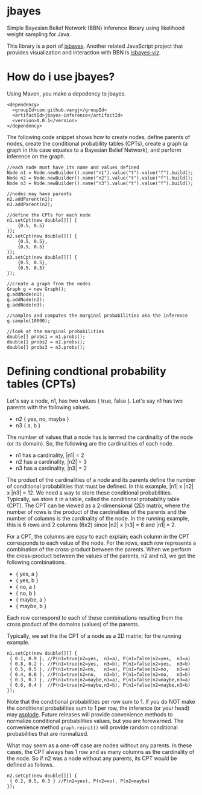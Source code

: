# jbayes
Simple Bayesian Belief Network (BBN) inference library using likelihood weight sampling for Java.

This library is a port of [jsbayes](https://github.com/vangj/jsbayes). Another related JavaScript project that provides visualization and interaction with BBN is [jsbayes-viz](https://github.com/vangj/jsbayes-viz).

# How do i use jbayes?

Using Maven, you make a depedency to jbayes.

```
<dependency>
  <groupId>com.github.vangj</groupId>
  <artifactId>jbayes-inference</artifactId>
  <version>0.0.1</version>
</dependency>
```


The following code snippet shows how to create nodes, define parents of nodes, create the conditional probability tables (CPTs), create a graph (a graph in this case equates to a Bayesian Belief Network), and perform inference on the graph.

```
//each node must have its name and values defined
Node n1 = Node.newBuilder().name("n1").value("t").value("f").build();
Node n2 = Node.newBuilder().name("n2").value("t").value("f").build();
Node n3 = Node.newBuilder().name("n3").value("t").value("f").build();

//nodes may have parents
n2.addParent(n1);
n3.addParent(n2);

//define the CPTs for each node
n1.setCpt(new double[][] {
    {0.5, 0.5}
});
n2.setCpt(new double[][] {
    {0.5, 0.5},
    {0.5, 0.5}
});
n3.setCpt(new double[][] {
    {0.5, 0.5},
    {0.5, 0.5}
});

//create a graph from the nodes
Graph g = new Graph();
g.addNode(n1);
g.addNode(n2);
g.addNode(n3);

//samples and computes the marginal probabilities aka the inference
g.sample(10000);

//look at the marginal probabilities
double[] probs1 = n1.probs();
double[] probs2 = n2.probs();
double[] probs3 = n3.probs();
```

# Defining condtional probability tables (CPTs)

Let's say a node, n1, has two values { true, false }. Let's say n1 has two parents with the following values.

* n2 { yes, no, maybe }
* n3 { a, b }

The number of values that a node has is termed the cardinality of the node (or its domain). So, the following are the cardinalities of each node.

* n1 has a cardinality, |n1| = 2
* n2 has a cardinality, |n2| = 3
* n3 has a cardinality, |n3| = 2

The product of the cardinalities of a node and its parents define the number of conditional probabilities that must be defined. In this example, |n1| x |n2| x |n3| = 12. We need a way to store these conditional probabilities. Typically, we store it in a table, called the conditional probability table (CPT). The CPT can be viewed as a 2-dimensional (2D) matrix, where the number of rows is the product of the cardinalities of the parents and the number of columns is the cardinality of the node. In the running example, this is 6 rows and 2 columns (6x2) since |n2| x |n3| = 6 and |n1| = 2.

For a CPT, the columns are easy to each explain; each column in the CPT corresponds to each value of the node. For the rows, each row represents a combination of the cross-product between the parents. When we perform the cross-product between the values of the parents, n2 and n3, we get the following combinations.

* { yes, a }
* { yes, b }
* { no, a }
* { no, b }
* { maybe, a }
* { maybe, b }

Each row correspond to each of these combinations resulting from the cross product of the domains (values) of the parents. 

Typically, we set the the CPT of a node as a 2D matrix; for the running example.

```
n1.setCpt(new double[][] {
 { 0.1, 0.9 }, //P(n1=true|n2=yes,  n3=a), P(n1=false|n2=yes,  n3=a)
 { 0.8, 0.2 }, //P(n1=true|n2=yes,  n3=b), P(n1=false|n2=yes,  n3=b)
 { 0.5, 0.5 }, //P(n1=true|n2=no,   n3=a), P(n1=false|n2=no,   n3=a)
 { 0.4, 0.6 }, //P(n1=true|n2=no,   n3=b), P(n1=false|n2=no,   n3=b)
 { 0.3, 0.7 }, //P(n1=true|n2=maybe,n3=a), P(n1=false|n2=maybe,n3=a)
 { 0.6, 0.4 }  //P(n1=true|n2=maybe,n3=b), P(n1=false|n2=maybe,n3=b)
});
```

Note that the conditional probabilities per row sum to 1. If you do NOT make the conditional probabilties sum to 1 per row, the inference (or your head) may [asplode](http://www.urbandictionary.com/define.php?term=asplode). Future releases will provide convenience methods to normalize conditional probabilities values, but you are forewarned. The convenience method `graph.reinit()` will provide random conditional probabilities that are normalized.

What may seem as a one-off case are nodes without any parents. In these cases, the CPT always has 1 row and as many columns as the cardinality of the node. So if n2 was a node without any parents, its CPT would be defined as follows.

```
n2.setCpt(new double[][] {
 { 0.2, 0.5, 0.3 } //P(n2=yes), P(n2=no), P(n2=maybe)
});
```

